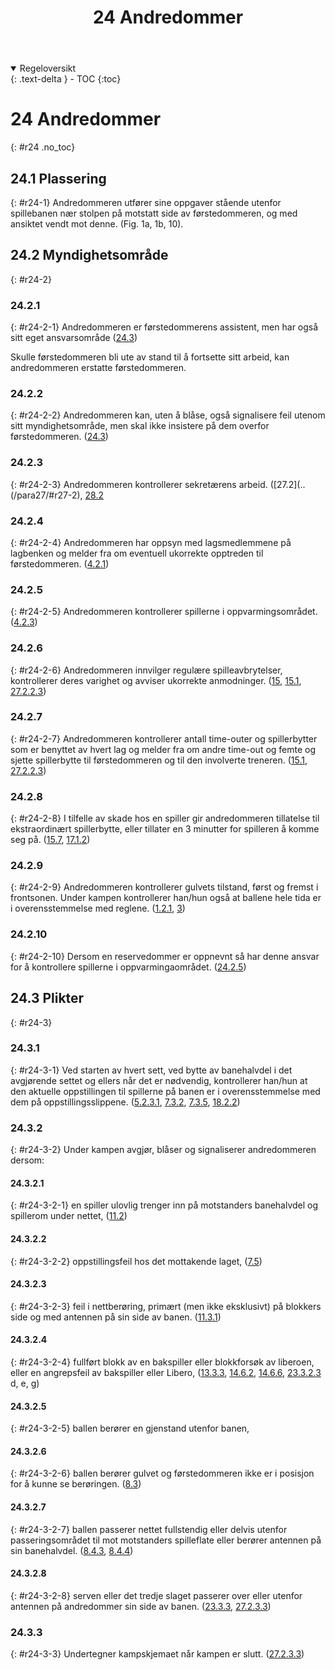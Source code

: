 ﻿---
title: 24 Andredommer
parent: Kapittel 8
---
<details open markdown="block">
  <summary>
    Regeloversikt
  </summary>
  {: .text-delta }
- TOC
{:toc}
</details>

# 24 Andredommer
{: #r24 .no_toc}

## 24.1 Plassering
{: #r24-1}
Andredommeren utfører sine oppgaver stående utenfor spillebanen nær stolpen på 
motstatt side av førstedommeren, og med ansiktet vendt mot denne.
(Fig. 1a, 1b, 10).

## 24.2 Myndighetsområde
{: #r24-2}

### 24.2.1
{: #r24-2-1}
Andredommeren er førstedommerens assistent, men har også sitt eget ansvarsområde 
([24.3](#r24-3))

Skulle førstedommeren bli ute av stand til å fortsette sitt arbeid, kan andredommeren 
erstatte førstedommeren.

### 24.2.2
{: #r24-2-2}
Andredommeren kan, uten å blåse, også signalisere feil utenom sitt myndighetsområde, 
men skal ikke insistere på dem overfor førstedommeren.
([24.3](#r24-3))

### 24.2.3
{: #r24-2-3}
Andredommeren kontrollerer sekretærens arbeid.
([27.2](..(/para27/#r27-2), [28.2](..(/para28/#r28-2))

### 24.2.4
{: #r24-2-4}
Andredommeren har oppsyn med lagsmedlemmene på lagbenken og melder fra om 
eventuell ukorrekte opptreden til førstedommeren.
([4.2.1](../para4/#r4-2-1))

### 24.2.5
{: #r24-2-5}
Andredommeren kontrollerer spillerne i oppvarmingsområdet.
([4.2.3](../para4/#r4-2-3))

### 24.2.6
{: #r24-2-6}
Andredommeren innvilger regulære spilleavbrytelser, kontrollerer deres varighet og 
avviser ukorrekte anmodninger.
([15](../para15/#r15), [15.1](../para15/#r15-1), [27.2.2.3](../para27/#r27-2-2-3))

### 24.2.7
{: #r24-2-7}
Andredommeren kontrollerer antall time-outer og spillerbytter som er benyttet av hvert 
lag og melder fra om andre time-out og femte og sjette spillerbytte til førstedommeren 
og til den involverte treneren.
([15.1](../para15/#r15-1), [27.2.2.3](../para27/#r27-2-2-3))

### 24.2.8
{: #r24-2-8}
I tilfelle av skade hos en spiller gir andredommeren tillatelse til ekstraordinært 
spillerbytte, eller tillater en 3 minutter for spilleren å komme seg på.
([15.7](../para15/#r15-7), [17.1.2](../para17/#r17-1-2))

### 24.2.9
{: #r24-2-9}
Andredommeren kontrollerer gulvets tilstand, først og fremst i frontsonen. Under 
kampen kontrollerer han/hun også at ballene hele tida er i overensstemmelse med 
reglene.
([1.2.1](../para1/#r1-2-1), [3](../para3/#r3))

### 24.2.10
{: #r24-2-10}
Dersom en reservedommer er oppnevnt så har denne ansvar for å kontrollere spillerne i 
oppvarmingaområdet.
([24.2.5](#r24-2-5))

## 24.3 Plikter
{: #r24-3}

### 24.3.1 
{: #r24-3-1}
Ved starten av hvert sett, ved bytte av banehalvdel i det avgjørende settet og ellers når 
det er nødvendig, kontrollerer han/hun at den aktuelle oppstillingen til spillerne på 
banen er i overensstemmelse med dem på oppstillingsslippene.
([5.2.3.1](../para5/#r5-2-3-1), [7.3.2](../para7/#r7-3-2), [7.3.5](../para7/#r7-3-5), [18.2.2](../para18/#r18-2-2))

### 24.3.2
{: #r24-3-2}
Under kampen avgjør, blåser og signaliserer andredommeren dersom:

#### 24.3.2.1
{: #r24-3-2-1}
en spiller ulovlig trenger inn på motstanders banehalvdel og spillerom under nettet, 
([11.2](../para11/#r11-2))

#### 24.3.2.2
{: #r24-3-2-2}
oppstillingsfeil hos det mottakende laget,
([7.5](../para7/#r7-5))

#### 24.3.2.3
{: #r24-3-2-3}
feil i nettberøring, primært (men ikke eksklusivt) på blokkers side og med
antennen på sin side av banen.
([11.3.1](../para11/#r11-3-1))

#### 24.3.2.4
{: #r24-3-2-4}
fullført blokk av en bakspiller eller blokkforsøk av liberoen, eller en angrepsfeil av 
bakspiller eller Libero, 
([13.3.3](../para13/#r13-3-3), [14.6.2](../para14/#r14-6-2), [14.6.6](../para14/#r14-6-6),
 [23.3.2.3](para23/#r23-3-2-3) d, e, g)

#### 24.3.2.5
{: #r24-3-2-5}
ballen berører en gjenstand utenfor banen,

#### 24.3.2.6
{: #r24-3-2-6}
ballen berører gulvet og førstedommeren ikke er i posisjon for å kunne se 
berøringen.
([8.3](../para8/#r8-3))

#### 24.3.2.7 
{: #r24-3-2-7}
ballen passerer nettet fullstendig eller delvis utenfor passeringsområdet til mot 
motstanders spilleflate eller berører antennen på sin banehalvdel.
([8.4.3](../para8/#r8-4-3), [8.4.4](../para8/#r8-4-4))

#### 24.3.2.8
{: #r24-3-2-8}
serven eller det tredje slaget passerer over eller utenfor antennen på andredommer sin 
side av banen.
([23.3.3](../para23/#r23-3-3), [27.2.3.3](../para27/#r27-2-3-3))

### 24.3.3
{: #r24-3-3}
Undertegner kampskjemaet når kampen er slutt.
([27.2.3.3](../para27/#r27-2-3-3))
